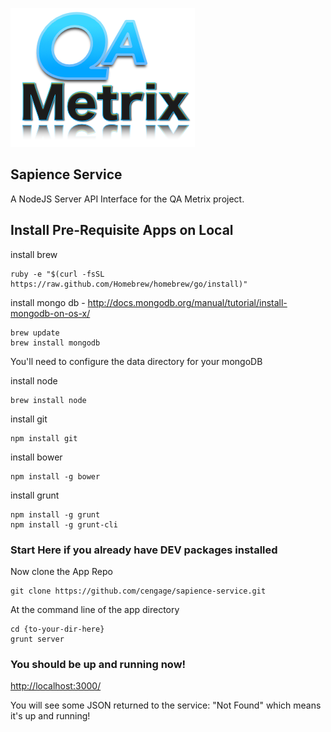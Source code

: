 ![icon](QAMetrix-Logo.png)

## Sapience Service
A NodeJS Server API Interface for the QA Metrix project.

## Install Pre-Requisite Apps on Local
install	brew

	ruby -e "$(curl -fsSL https://raw.github.com/Homebrew/homebrew/go/install)"

install mongo db - <http://docs.mongodb.org/manual/tutorial/install-mongodb-on-os-x/>
	
	brew update
	brew install mongodb

You'll need to configure the data directory for your mongoDB 

install node

	brew install node
	
install git

	npm install git

install	bower

	npm install -g bower

install grunt

	npm install -g grunt
	npm install -g grunt-cli

### Start Here if you already have DEV packages installed

Now clone the App Repo

	git clone https://github.com/cengage/sapience-service.git

At the command line of the app directory
	
	cd {to-your-dir-here}
	grunt server 

### You should be up and running now!

<http://localhost:3000/>

You will see some JSON returned to the service:  "Not Found" which means it's up and running!

